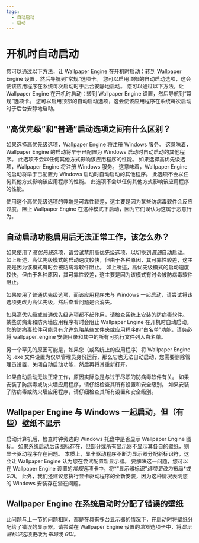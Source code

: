 ```yaml
---
tags:
  - 自动启动
  - 启动
---
```


# 开机时自动启动

您可以通过以下方法，让 Wallpaper Engine 在开机时启动：转到 Wallpaper Engine 设置，然后导航到“常规”选项卡。 您可以启用顶部的自动启动选项，这会使该应用程序在系统每次启动时于后台安静地启动。 您可以通过以下方法，让 Wallpaper Engine 在开机时启动：转到 Wallpaper Engine 设置，然后导航到“常规”选项卡。 您可以启用顶部的自动启动选项，这会使该应用程序在系统每次启动时于后台安静地启动。

## “高优先级”和“普通”启动选项之间有什么区别？

如果选择高优先级选项，Wallpaper Engine 将注册 Windows 服务。 这意味着，Wallpaper Engine 的启动将早于已配置为 Windows 启动时自动启动的其他程序。 此选项不会以任何其他方式影响该应用程序的性能。 如果选择高优先级选项，Wallpaper Engine 将注册 Windows 服务。 这意味着，Wallpaper Engine 的启动将早于已配置为 Windows 启动时自动启动的其他程序。 此选项不会以任何其他方式影响该应用程序的性能。 此选项不会以任何其他方式影响该应用程序的性能。

使用这个高优先级选项的弊端是可靠性较差，这主要是因为某些防病毒软件会反应过度，阻止 Wallpaper Engine 在这种模式下启动，因为它们误认为这属于恶意行为。

## 自动启动功能启用后无法正常工作，该怎么办？

如果使用了*高优先级*选项，请尝试禁用高优先级选项，以切换到*普通*自动启动。 如上所述，高优先级模式的启动速度较快，但由于各种原因，其可靠性较差，这主要是因为该模式有时会被防病毒软件阻止。 如上所述，高优先级模式的启动速度较快，但由于各种原因，其可靠性较差，这主要是因为该模式有时会被防病毒软件阻止。

如果使用了普通优先级选项，而该应用程序未与 Windows 一起启动，请尝试将该选项更改为高优先级，然后查看问题是否消失。

如果高优先级或普通优先级选项都不起作用，请检查系统上安装的防病毒软件。 某些防病毒和防火墙应用程序有时会阻止 Wallpaper Engine 在开机时自动启动。 您的防病毒软件可能具有允许忽略某些文件夹或应用程序的“白名单”功能，请务必将 wallpaper_engine 安装目录和其中的所有可执行文件列入白名单。

另一个罕见的原因可能是，如果您（或系统上的应用程序）将 Wallpaper Engine 的 .exe 文件设置为仅以管理员身份运行，那么它也无法自动启动，您需要删除管理员设置，关闭自动启动功能，然后再将其重新打开。

如果自动启动无法正常工作，原因实际总是与过于尽职的防病毒软件有关。 如果安装了防病毒或防火墙应用程序，请仔细检查其所有设置和安全级别。 如果安装了防病毒或防火墙应用程序，请仔细检查其所有设置和安全级别。

## Wallpaper Engine 与 Windows 一起启动，但（有些）壁纸不显示

 启动计算机后，检查时钟旁边的 Windows 托盘中是否显示 Wallpaper Engine 图标。 如果系统启动后该图标存在，但部分或所有显示器不显示其各自的壁纸，则显卡驱动程序存在问题。 本质上，显卡驱动程序不断为显示器分配新标识符，这会让 Wallpaper Engine 认为您在尝试配置新显示器。 要解决这一问题，您可以在 Wallpaper Engine 设置的*常规*选项卡中，将*“显示器标识”*选项更改为*布局*或 *GDI*。 此外，我们还建议您执行显卡驱动程序的全新安装，因为这种情况表明您的 Windows 安装存在潜在问题。

 ## Wallpaper Engine 在系统启动时分配了错误的壁纸

 此问题与上一节的问题相同，都是在具有多台显示器的情况下，在启动时将壁纸分配给了错误的显示器。请尝试在 Wallpaper Engine 设置的*常规*选项卡中，将*显示器标识*选项更改为*布局*或 *GDI*。
